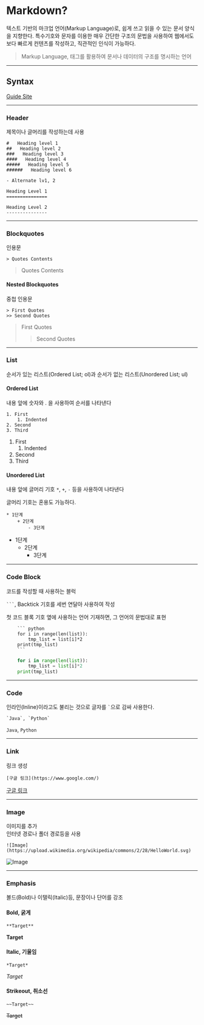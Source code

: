 # **Markdown?**

텍스트 기반의 마크업 언어(Markup Language)로, 쉽게 쓰고 읽을 수 있는 문서 양식을 지향한다. 특수기호와 문자를 이용한 매우 간단한 구조의 문법을 사용하여 웹에서도 보다 빠르게 컨텐츠를 작성하고, 직관적인 인식이 가능하다.

> Markup Language, 태그를 활용하여 문서나 데이터의 구조를 명시하는 언어

---
## **Syntax**
[Guide Site](https://www.markdownguide.org/ "markdown guide")

---
### **Header**


제목이나 글머리를 작성하는데 사용

```
#   Heading level 1
##   Heading level 2
###   Heading level 3
####   Heading level 4
#####   Heading level 5
######   Heading level 6

- Alternate lv1, 2

Heading Level 1
===============

Heading Level 2
---------------
```

---
### **Blockquotes**
인용문
```
> Quotes Contents
```
> Quotes Contents

#### **Nested Blockquotes**
중첩 인용문
```
> First Quotes
>> Second Quotes
```
> First Quotes
>> Second Quotes

---
### **List**
순서가 있는 리스트(Ordered List; ol)과 순서가 없는 리스트(Unordered List; ul)

#### **Ordered List**
내용 앞에 숫자와 . 을 사용하여 순서를 나타낸다

```
1. First
    1. Indented
2. Second
3. Third
```
1. First
    1. Indented  
2. Second
3. Third


#### **Unordered List**
내용 앞에 글머리 기호 `*`, `+`, `-` 등을 사용하여 나타낸다

글머리 기호는 혼용도 가능하다.

```
* 1단계
    + 2단계
        - 3단계
```
* 1단계
    + 2단계
        - 3단계

---
### **Code Block**
코드를 작성할 때 사용하는 블럭

`` ``` ``,  Backtick 기호를 세번 연달아 사용하여 작성

첫 코드 블록 기호 옆에 사용하는 언어 기재하면, 그 언어의 문법대로 표현
``` 
    ``` python
    for i in range(len(list)):
        tmp_list = list[i]*2
    print(tmp_list)
    ```
```
``` python
    for i in range(len(list)):
        tmp_list = list[i]*2
    print(tmp_list)
```

---
### **Code**
인라인(Inline)이라고도 불리는 것으로 글자를 `` ` ``으로 감싸 사용한다.
```
`Java`, `Python`
```
`Java`, `Python`

---
### **Link**
링크 생성
```
[구글 링크](https://www.google.com/)
```
[구글 링크](https://www.google.com/)

---
### **Image**
이미지를 추가   
인터넷 경로나 폴더 경로등을 사용

```
![Image](https://upload.wikimedia.org/wikipedia/commons/2/28/HelloWorld.svg)
```
![Image](https://upload.wikimedia.org/wikipedia/commons/2/28/HelloWorld.svg)

---
### **Emphasis**
볼드(Bold)나 이탤릭(Italic)등, 문장이나 단어를 강조

#### **Bold, 굵게**
``` 
**Target** 
```
**Target** 

#### **Italic, 기울임**
``` 
*Target*
```
*Target*

#### **Strikeout, 취소선**
``` 
~~Target~~
```
~~Target~~ 